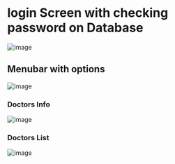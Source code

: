 
# login Screen with checking password on Database 

![image](https://github.com/user-attachments/assets/b73bff5f-8671-4593-b0a5-ccef2f493e77)

<h2> Menubar with options </h2>

![image](https://github.com/user-attachments/assets/450d6102-8627-40e6-9044-c23282644305)

<h3> Doctors Info</h3>

![image](https://github.com/user-attachments/assets/e583013d-3dc2-4160-8cff-13f0cd4855de)

<h3> Doctors List </h3>

![image](https://github.com/user-attachments/assets/43f3fbb2-8b0a-4ec4-92d2-9db7b03a10c9)
